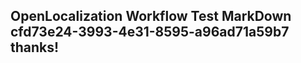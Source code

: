 <properties
ms.topic="hero-topic"
ms.test1="hero-topic"
ms.test2="test"/>


## OpenLocalization Workflow Test MarkDown cfd73e24-3993-4e31-8595-a96ad71a59b7 thanks!



<!--HONumber=Jul16_HO5-->


